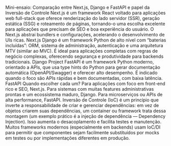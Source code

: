 Mini-ensaio: Comparação entre Next.js, Django e FastAPI e papel da Inversão de Controle
Next.js é um framework React voltado para aplicações web full-stack que oferece renderização do lado servidor (SSR), geração estática (SSG) e roteamento de páginas, tornando-o uma escolha excelente para aplicações que precisam de SEO e boa experiência do usuário. O Next.js abstrai bundlers e configurações, acelerando o desenvolvimento de UIs ricas. Next.js
Django é um framework Python de alto nível com “baterias incluídas”: ORM, sistema de administração, autenticação e uma arquitetura MTV (similar ao MVC). É ideal para aplicações completas com regras de negócio complexas, oferecendo segurança e produtividade para backends tradicionais. Django Project
FastAPI é um framework Python moderno, orientado a APIs, que usa type hints do Python para gerar documentação automática (OpenAPI/Swagger) e oferecer alto desempenho. É indicado quando o foco são APIs rápidas e bem documentadas, com baixa latência. FastAPI
Quando escolher cada um? Para aplicações com foco em front-end rico e SEO, Next.js. Para sistemas com muitas features administrativas prontas e um ecossistema maduro, Django. Para microserviços ou APIs de alta performance, FastAPI.
Inversão de Controle (IoC) é um princípio que inverte a responsabilidade de criar e gerenciar dependências: em vez de objetos criarem suas dependências, um container ou framework trata dessa montagem (um exemplo prático é a injeção de dependência — Dependency Injection). Isso aumenta o desacoplamento e facilita testes e manutenção. Muitos frameworks modernos (especialmente em backends) usam IoC/DI para permitir que componentes sejam facilmente substituídos por mocks em testes ou por implementações diferentes em produção. 
